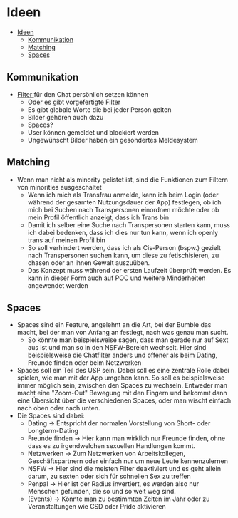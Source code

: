 # Ideen

<!--toc:start-->
- [Ideen](#ideen)
  - [Kommunikation](#kommunikation)
  - [Matching](#matching)
  - [Spaces](#spaces)
<!--toc:end-->
## Kommunikation


- [ Filter ](./Backend/filter.md) für den Chat persönlich setzen können
    - Oder es gibt vorgefertigte Filter
    - Es gibt globale Worte die bei jeder Person gelten
    - Bilder gehören auch dazu
    - Spaces?
    - User können gemeldet und blockiert werden
    - Ungewünscht Bilder haben ein gesondertes Meldesystem


## Matching

- Wenn man nicht als minority gelistet ist, sind die Funktionen zum Filtern von minorities ausgeschaltet
    - Wenn ich mich als Transfrau anmelde, kann ich beim Login (oder während der gesamten Nutzungsdauer der App)
    festlegen, ob ich mich bei Suchen nach Transpersonen einordnen möchte oder ob mein Profil öffentlich anzeigt,
    dass ich Trans bin
    - Damit ich selber eine Suche nach Transpersonen starten kann, muss ich dabei bedenken, dass ich dies nur tun kann,
    wenn ich openly trans auf meinen Profil bin
    - So soll verhindert werden, dass ich als Cis-Person (bspw.) gezielt nach Transpersonen suchen kann, um diese zu 
    fetischisieren, zu chasen oder an ihnen Gewalt auszuüben.
    - Das Konzept muss während der ersten Laufzeit überprüft werden. 
    Es kann in dieser Form auch auf POC und weitere Minderheiten angewendet werden


## Spaces

- Spaces sind ein Feature, angelehnt an die Art, bei der Bumble das macht, bei der man von Anfang an festlegt, nach was genau man sucht. 
    - So könnte man beispielsweise sagen, dass man gerade nur auf Sext aus ist und man so in den NSFW-Bereich wechselt. Hier sind beispielsweise
    die Chatfilter anders und offener als beim Dating, Freunde finden oder beim Netzwerken
- Spaces soll ein Teil des USP sein. Dabei soll es eine zentrale Rolle dabei spielen, wie man mit der App umgehen kann. So soll es beispielsweise immer möglich sein, zwischen den Spaces zu wechseln. Entweder man macht eine "Zoom-Out" Bewegung mit den Fingern und bekommt dann eine Übersicht über die verschiedenen Spaces, oder man wischt einfach nach oben oder nach unten.
- Die Spaces sind dabei:
    - Dating -> Entspricht der normalen Vorstellung von Short- oder Longterm-Dating
    - Freunde finden -> Hier kann man wirklich nur Freunde finden, ohne dass es zu irgendwelchen sexuellen Handlungen kommt.
    - Netzwerken -> Zum Netzwerken von Arbeitskollegen, Geschäftspartnern oder einfach nur um neue Leute kennenzulernen
    - NSFW -> Hier sind die meisten Filter deaktiviert und es geht allein darum, zu sexten oder sich für schnellen Sex zu treffen
    - Penpal -> Hier ist der Radius invertiert, es werden also nur Menschen gefunden, die so und so weit weg sind.
    - (Events) -> Könnte man zu bestimmten Zeiten im Jahr oder zu Veranstaltungen wie CSD oder Pride aktivieren

     
